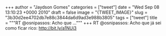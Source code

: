 
+++
author = "Jaydson Gomes"
categories = ["tweet"]
date = "Wed Sep 08 13:10:23 +0000 2010"
draft = false
image = "{TWEET_IMAGE}"
slug = "3b30d2ee4702db7e88c3844da6d9ad3e988b3805"
tags = ["tweet"]
title = """RT @osnipassos: Acho que ..."""
+++
RT @osnipassos: Acho que já sei como ficar rico: http://bit.ly/a1NUj3
